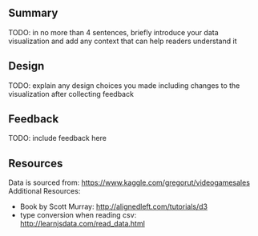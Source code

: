 ## Summary
TODO: in no more than 4 sentences, briefly introduce your data visualization and add any context that can help readers understand it

## Design
TODO: explain any design choices you made including changes to the visualization after collecting feedback

## Feedback
TODO: include feedback here

## Resources
Data is sourced from: https://www.kaggle.com/gregorut/videogamesales
Additional Resources:
- Book by Scott Murray: http://alignedleft.com/tutorials/d3
- type conversion when reading csv: http://learnjsdata.com/read_data.html

